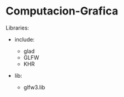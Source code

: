 # Computacion-Grafica
Libraries:
  - include:
    - glad
    - GLFW
    - KHR
  
  - lib:
    - glfw3.lib
